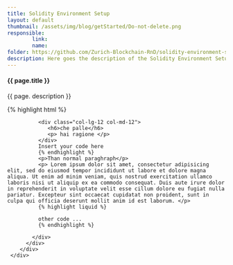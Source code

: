 ```yaml
---
title: Solidity Environment Setup
layout: default
thumbnail: /assets/img/blog/getStarted/Do-not-delete.png
responsible:
        link: 
        name:
folder: https://github.com/Zurich-Blockchain-RnD/solidity-environment-setup
description: Here goes the description of the Solidity Environment Setup. This will be shown also on the Get Started page.
---
```


<section>
    <div class="container">
        <div class="project-single">
            <div class="row project-single-text margin-30px-tb">
                <div class="col-lg-12 col-md-12">
                   <h4>{{ page.title }}</h4>
                   <p>{{ page. description }}</p>
                </div>
            </div>
            <div class="row margin-50px-bottom sm-margin-30px-bottom">
              <div class="col-12">
              {% highlight html %}

              <div class="col-lg-12 col-md-12">
                 <h6>che palle</h6>
                 <p> hai ragione </p>
              </div>
              Insert your code here
              {% endhighlight %}
              <p>Than normal paraghraph</p>
              <p> Lorem ipsum dolor sit amet, consectetur adipisicing elit, sed do eiusmod tempor incididunt ut labore et dolore magna aliqua. Ut enim ad minim veniam, quis nostrud exercitation ullamco laboris nisi ut aliquip ex ea commodo consequat. Duis aute irure dolor in reprehenderit in voluptate velit esse cillum dolore eu fugiat nulla pariatur. Excepteur sint occaecat cupidatat non proident, sunt in culpa qui officia deserunt mollit anim id est laborum. </p>
              {% highlight liquid %}

              other code ...
              {% endhighlight %}

            </div>
          </div>
        </div>
     </div>
</section>
